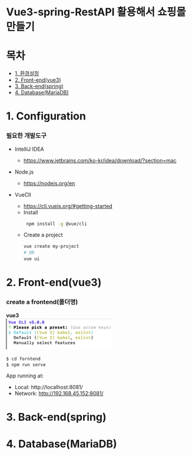 # Vue3-spring-RestAPI 활용해서 쇼핑몰 만들기 

# 목차
- [1. 환경설정](#1-configuration)
- [2. Front-end(vue3)](#2-front-endvue3)
- [3. Back-end(spring)](#3-back-endspring)
- [4. Database(MariaDB)](#4-databasemariadb-)

# 1. Configuration

### 필요한 개발도구 

- IntelliJ IDEA
  - https://www.jetbrains.com/ko-kr/idea/download/?section=mac
  
- Node.js
    - https://nodejs.org/en
  
- VueClI
    - https://cli.vuejs.org/#getting-started
    - Install
      ```bash
       npm install -g @vue/cli
      ```
    - Create a project 
      ```bash
      vue create my-project
      # OR
      vue ui
      ```

    

# 2. Front-end(vue3)

### create a frontend(폴더명)

 **vue3** <br>
![img.png](md.img%2Fimg.png)

    $ cd forntend
    $ npm run serve

App running at:
- Local:   http://localhost:8081/
- Network: http://192.168.45.152:8081/





# 3. Back-end(spring)

# 4. Database(MariaDB) 